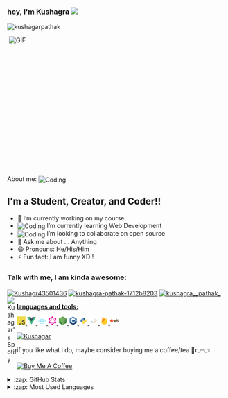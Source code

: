 ### hey, I'm Kushagra  <img src="https://media.giphy.com/media/hvRJCLFzcasrR4ia7z/giphy.gif" width="25px">

  <p align="left"> <img src="https://komarev.com/ghpvc/?username=kushagarpathak" alt="kushagarpathak" /> </p>
 <img align="right" alt="GIF" src="https://cdn.dribbble.com/users/4382412/screenshots/15633275/media/085a014ebebde73e5cd510c93941f49a.gif" width="500" height="320" />

About me:
<img align="center" alt="Coding" width="40" src="https://camo.githubusercontent.com/63371d36886ee658f5a97401f393e1ab1684b2fd3de674b8f5efc7d410b2a3d0/68747470733a2f2f6d656469612e67697068792e636f6d2f6d656469612f57556c706c634d704f43456d5447427442572f67697068792e676966">
## I'm a Student, Creator, and Coder!!
- 🔭 I’m currently working on my course.
- <img align="center" alt="Coding" width="20" src="https://raw.githubusercontent.com/TheDudeThatCode/TheDudeThatCode/master/Assets/Rocket.gif"> I’m currently learning Web Development
- <img align="center" alt="Coding" width="30" src="https://raw.githubusercontent.com/TheDudeThatCode/TheDudeThatCode/master/Assets/Developer.gif"> I’m looking to collaborate on open source
- 💬 Ask me about ... Anything
- 😄 Pronouns: He/His/Him
- ⚡ Fun fact: I am funny XD!!


### Talk with me, I am kinda awesome:
<p align="left">
<a href="https://twitter.com/Kushagr43501436?s=09" target="blank"><img align="center" src="https://cdn.jsdelivr.net/npm/simple-icons@3.0.1/icons/twitter.svg" alt="Kushagr43501436" height="30" width="40" /></a>
<a href="https://www.linkedin.com/in/kushagra-pathak-1712b8203/" target="blank"><img align="center" src="https://cdn.jsdelivr.net/npm/simple-icons@3.0.1/icons/linkedin.svg" alt="kushagra-pathak-1712b8203" height="30" width="40" /></a>
<a href="https://instagram.com/kushagra__pathak_?utm_medium=copy_link" target="blank"><img align="center" src="https://cdn.jsdelivr.net/npm/simple-icons@3.0.1/icons/instagram.svg" alt="kushagra__pathak_" height="30" width="40" /></a>
<a href="https://open.spotify.com/user/31tgceipievrdfbscuu6cl4ec4la?si=E8XUBbxtRN-4ifGAy263IQ&utm_source=whatsapp&dl_branch=1">
  <img align="left" alt="Kushagar's Spotify" width="22px" src="https://raw.githubusercontent.com/peterthehan/peterthehan/master/assets/spotify.svg" />
</p>

**languages and tools:**  

<code><img height="20" src="https://raw.githubusercontent.com/github/explore/80688e429a7d4ef2fca1e82350fe8e3517d3494d/topics/javascript/javascript.png"></code>
<code><img height="20" src="https://raw.githubusercontent.com/github/explore/80688e429a7d4ef2fca1e82350fe8e3517d3494d/topics/vue/vue.png"></code>
<code><img height="20" src="https://raw.githubusercontent.com/github/explore/80688e429a7d4ef2fca1e82350fe8e3517d3494d/topics/react/react.png"></code>
<code><img height="20" src="https://raw.githubusercontent.com/github/explore/5c058a388828bb5fde0bcafd4bc867b5bb3f26f3/topics/graphql/graphql.png"></code>
<code><img height="20" src="https://raw.githubusercontent.com/github/explore/80688e429a7d4ef2fca1e82350fe8e3517d3494d/topics/nodejs/nodejs.png"></code>
<code><img height="20" src="https://raw.githubusercontent.com/github/explore/80688e429a7d4ef2fca1e82350fe8e3517d3494d/topics/cpp/cpp.png"></code>
<code><img height="20" src="https://raw.githubusercontent.com/github/explore/80688e429a7d4ef2fca1e82350fe8e3517d3494d/topics/python/python.png"></code>
<code><img height="20" src="https://raw.githubusercontent.com/github/explore/80688e429a7d4ef2fca1e82350fe8e3517d3494d/topics/mysql/mysql.png"></code>
<code><img height="20" src="https://raw.githubusercontent.com/github/explore/80688e429a7d4ef2fca1e82350fe8e3517d3494d/topics/firebase/firebase.png"></code>
<code><img height="20" src="https://raw.githubusercontent.com/github/explore/80688e429a7d4ef2fca1e82350fe8e3517d3494d/topics/git/git.png"></code>
 
<p align="left"> <a href="https://github.com/ryo-ma/github-profile-trophy"><img src="https://github-profile-trophy.vercel.app/?username=kushagarpathak" alt="Kushagar" /></a> </p>

if you like what i do, maybe consider buying me a coffee/tea 🥺👉👈

<a href="https://www.buymeacoffee.com/kushagarpathak" target="_blank"><img src="https://cdn.buymeacoffee.com/buttons/v2/default-red.png" alt="Buy Me A Coffee" width="150" ></a>

<details>
  <summary>:zap: GitHub Stats</summary>

  <img align="left" alt="Kushagar's GitHub Stats" src="https://github-readme-stats.vercel.app/api?username=kushagrapathak155&show_icons=true&hide_border=true" />

</details>

<details>
  <summary>:zap: Most Used Languages</summary>

<img align="left" alt="Kushagar's GitHub Top Languages" src="https://github-readme-stats.vercel.app/api/top-langs/?username=kushagrapathak155" />

</details>





